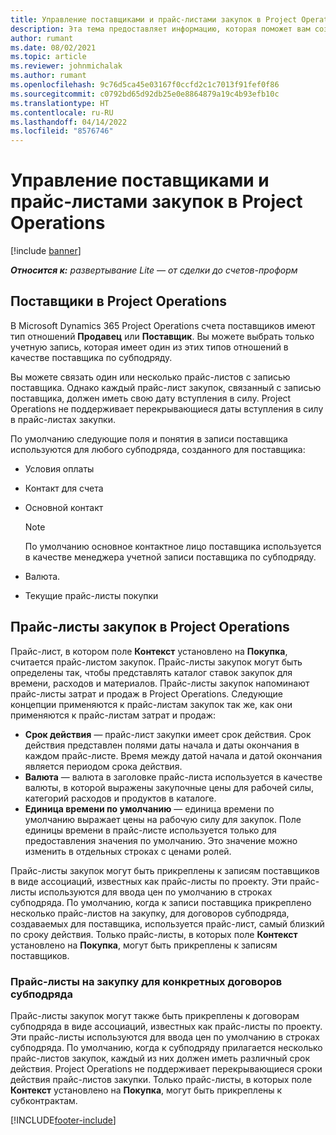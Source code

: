 ```yaml
---
title: Управление поставщиками и прайс-листами закупок в Project Operations
description: Эта тема предоставляет информацию, которая поможет вам создавать и поддерживать данные о поставщиках и прайс-листы закупок для субподряда.
author: rumant
ms.date: 08/02/2021
ms.topic: article
ms.reviewer: johnmichalak
ms.author: rumant
ms.openlocfilehash: 9c76d5ca45e03167f0ccfd2c1c7013f91fef0f86
ms.sourcegitcommit: c0792bd65d92db25e0e8864879a19c4b93efb10c
ms.translationtype: HT
ms.contentlocale: ru-RU
ms.lasthandoff: 04/14/2022
ms.locfileid: "8576746"
---
```

# <a name="vendor-and-purchase-price-list-management-in-project-operations"></a>Управление поставщиками и прайс-листами закупок в Project Operations

[!include [banner](../../includes/dataverse-preview.md)]

_**Относится к:** развертывание Lite — от сделки до счетов-проформ_

## <a name="vendors-in-project-operations"></a>Поставщики в Project Operations

В Microsoft Dynamics 365 Project Operations счета поставщиков имеют тип отношений **Продавец** или **Поставщик**. Вы можете выбрать только учетную запись, которая имеет один из этих типов отношений в качестве поставщика по субподряду.

Вы можете связать один или несколько прайс-листов с записью поставщика. Однако каждый прайс-лист закупок, связанный с записью поставщика, должен иметь свою дату вступления в силу. Project Operations не поддерживает перекрывающиеся даты вступления в силу в прайс-листах закупки.

По умолчанию следующие поля и понятия в записи поставщика используются для любого субподряда, созданного для поставщика:

- Условия оплаты
- Контакт для счета
- Основной контакт

    > [!NOTE]
    > По умолчанию основное контактное лицо поставщика используется в качестве менеджера учетной записи поставщика по субподряду.

- Валюта.
- Текущие прайс-листы покупки

## <a name="purchase-price-lists-in-project-operations"></a>Прайс-листы закупок в Project Operations

Прайс-лист, в котором поле **Контекст** установлено на **Покупка**, считается прайс-листом закупок. Прайс-листы закупок могут быть определены так, чтобы представлять каталог ставок закупок для времени, расходов и материалов. Прайс-листы закупок напоминают прайс-листы затрат и продаж в Project Operations. Следующие концепции применяются к прайс-листам закупок так же, как они применяются к прайс-листам затрат и продаж:

- **Срок действия** — прайс-лист закупки имеет срок действия. Срок действия представлен полями даты начала и даты окончания в каждом прайс-листе. Время между датой начала и датой окончания является периодом срока действия.
- **Валюта** — валюта в заголовке прайс-листа используется в качестве валюты, в которой выражены закупочные цены для рабочей силы, категорий расходов и продуктов в каталоге.
- **Единица времени по умолчанию** — единица времени по умолчанию выражает цены на рабочую силу для закупок. Поле единицы времени в прайс-листе используется только для предоставления значения по умолчанию. Это значение можно изменить в отдельных строках с ценами ролей.

Прайс-листы закупок могут быть прикреплены к записям поставщиков в виде ассоциаций, известных как прайс-листы по проекту. Эти прайс-листы используются для ввода цен по умолчанию в строках субподряда. По умолчанию, когда к записи поставщика прикреплено несколько прайс-листов на закупку, для договоров субподряда, создаваемых для поставщика, используется прайс-лист, самый близкий по сроку действия. Только прайс-листы, в которых поле **Контекст** установлено на **Покупка**, могут быть прикреплены к записям поставщиков.

### <a name="subcontract-specific-purchase-price-lists"></a>Прайс-листы на закупку для конкретных договоров субподряда

Прайс-листы закупок могут также быть прикреплены к договорам субподряда в виде ассоциаций, известных как прайс-листы по проекту. Эти прайс-листы используются для ввода цен по умолчанию в строках субподряда. По умолчанию, когда к субподряду прилагается несколько прайс-листов закупок, каждый из них должен иметь различный срок действия. Project Operations не поддерживает перекрывающиеся сроки действия прайс-листов закупки. Только прайс-листы, в которых поле **Контекст** установлено на **Покупка**, могут быть прикреплены к субконтрактам.

[!INCLUDE[footer-include](../../includes/footer-banner.md)]
